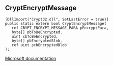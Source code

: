 ## CryptEncryptMessage

```
[DllImport("Crypt32.dll", SetLastError = true)]
public static extern bool CryptEncryptMessage(
   ref CRYPT_ENCRYPT_MESSAGE_PARA pEncryptPara,
   byte[] pbToBeEncrypted,
   uint cbToBeEncrypted,
   byte[] pbEncryptedBlob,
   ref uint pcbEncryptedBlob
);
```

[Microsoft documentation](https://docs.microsoft.com/en-us/windows/win32/api/wincrypt/nf-wincrypt-cryptencryptmessage)

